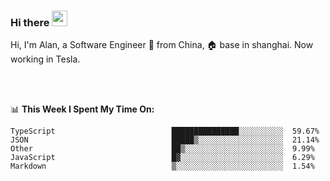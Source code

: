 ### Hi there <img src="https://media.giphy.com/media/hvRJCLFzcasrR4ia7z/giphy.gif" width="25px">

<!-- ![visitors](https://visitor-badge.glitch.me/badge?page_id=dislfyer.dislfyer) -->

Hi, I'm Alan, a Software Engineer 🚀 from China, 🏠 base in shanghai. Now working in Tesla.

<br/>
<br/>

📊 **This Week I Spent My Time On:**


<!--START_SECTION:waka-->

```text
TypeScript                          ███████████████░░░░░░░░░░  59.67%
JSON                                █████▒░░░░░░░░░░░░░░░░░░░  21.14%
Other                               ██▒░░░░░░░░░░░░░░░░░░░░░░  9.99%
JavaScript                          █▓░░░░░░░░░░░░░░░░░░░░░░░  6.29%
Markdown                            ▒░░░░░░░░░░░░░░░░░░░░░░░░  1.54%
```

<!--END_SECTION:waka-->

<!--
**About Me:**
 -->
